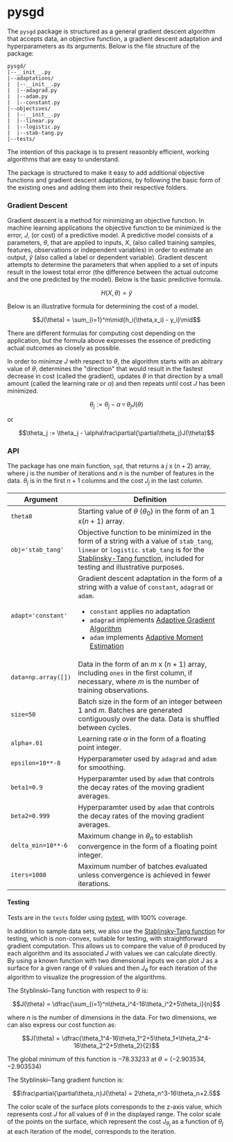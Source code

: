 
# pysgd

The `pysgd` package is structured as a general gradient descent algorithm that accepts data, an objective function, a gradient descent adaptation and hyperparameters as its arguments. Below is the file structure of the package:

```
pysgd/
|--__init__.py
|--adaptations/
|  |--__init__.py
|  |--adagrad.py
|  |--adam.py
|  |--constant.py
|--objectives/
|  |--__init__.py
|  |--linear.py
|  |--logistic.py
|  |--stab-tang.py
|--tests/

```
The intention of this package is to present reasonbly efficient, working algorithms that are easy to understand.

The package is structured to make it easy to add additional objective functions and gradient descent adaptations, by following the basic form of the existing ones and adding them into their respective folders.

### Gradient Descent

Gradient descent is a method for minimizing an objective function. In machine learning applications the objective function to be minimized is the error, $J$, (or cost) of a predictive model. A predictive model consists of a parameters, $\theta$, that are applied to inputs, $X$, (also called training samples, features, observations or independent variables) in order to estimate an output, $\hat{y}$ (also called a label or dependent variable). Gradient descent attempts to determine the parameters that when applied to a set of inputs result in the lowest total error (the difference between the actual outcome and the one predicted by the model). Below is the basic predictive formula.

$$H(X,\theta)=\hat{y}$$

Below is an illustrative formula for determining the cost of a model.

$$J(\theta) = \sum_{i=1}^m\mid{h_i(\theta,x_i) - y_i}\mid$$

There are different formulas for computing cost depending on the application, but the formula above expresses the essence of predicting actual outcomes as closely as possible.

In order to minimze $J$ with respect to $\theta$, the algorithm starts with an abitrary value of $\theta$, determines the "direction" that would result in the fastest decrease in cost (called the gradient), updates $\theta$ in that direction by a small amount (called the learning rate or $\alpha$) and then repeats until cost $J$ has been minimized.


$$\theta_j := \theta_j - \alpha\triangledown\theta_jJ(\theta)$$

or

$$\theta_j := \theta_j - \alpha\frac\partial{\partial\theta_j}J(\theta)$$

### API

The package has one main function, `sgd`, that returns a $j$ x $(n + 2)$ array, where $j$ is the number of iterations and $n$ is the number of features in the data. $\theta_j$ is in the first $n + 1$ columns and the cost $J_j$ in the last column.

|Argument          |Definition                                                                                    |
|------------------|----------------------------------------------------------------------------------------------|
|`theta0`          |Starting value of $\theta$ ($\theta_0$) in the form of an $1$ x$(n + 1)$ array.               |
|`obj='stab_tang'` |Objective function to be minimized in the form of a string with a value of `stab_tang`, `linear` or `logistic`. `stab_tang` is for the [Stablinsky-Tang function](https://en.wikipedia.org/wiki/Test_functions_for_optimization), included for testing and illustrative purposes.  |
|`adapt='constant'`|Gradient descent adaptation in the form of a string with a value of `constant`, `adagrad` or `adam`.<ul><li> `constant` applies no adaptation</li><li>`adagrad` implements [Adaptive Gradient Algorithm](http://stanford.edu/~jduchi/projects/DuchiHaSi10_colt.pdf)</li><li>`adam` implements [Adaptive Moment Estimation](https://arxiv.org/pdf/1412.6980v8.pdf)</li></ul>                                                                 |
|`data=np.array([])`|Data in the form of an $m$ x $(n+1)$ array, including `ones` in the first column, if necessary, where $m$ is the number of training observations.                                                      |
|`size=50`         |Batch size in the form of an integer between $1$ and $m$. Batches are generated contiguously over the data. Data is shuffled between cycles.                                                                   |
|`alpha=.01`       |Learning rate $\alpha$ in the form of a floating point integer.                               |
|`epsilon=10**-8`  |Hyperparameter used by `adagrad` and `adam` for smoothing.                                    |
|`beta1=0.9`       |Hyperparamter used by `adam` that controls the decay rates of the moving gradient averages.   |
|`beta2=0.999`     |Hyperparamter used by `adam` that controls the decay rates of the moving gradient averages.   |
|`delta_min=10**-6`|Maximum change in $\theta_n$ to establish convergence in the form of a floating point integer.|
|`iters=1000`      |Maximum number of batches evaluated unless convergence is achieved in fewer iterations.       |

#### Testing

Tests are in the `tests` folder using [pytest](http://doc.pytest.org/en/latest/index.html), with 100% coverage.

In addition to sample data sets, we also use the [Stablinsky-Tang function](https://en.wikipedia.org/wiki/Test_functions_for_optimization) for testing, which is non-convex, suitable for testing, with straightforward gradient computation. This allows us to compare the value of $\theta$ produced by each algorithm and its associated $J$ with values we can calculate directly. By using a known function with two dimensional inputs we can plot $J$ as a surface for a given range of $\theta$ values and then $J_\theta$ for each iteration of the algorithm to visualize the progression of the algorithms.

The Styblinski–Tang function with respect to $\theta$ is:

$$J(\theta) = \dfrac{\sum_{i=1}^n\theta_i^4-16\theta_i^2+5\theta_i}{n}$$

where $n$ is the number of dimensions in the data. For two dimensions, we can also express our cost function as:

$$J(\theta) = \dfrac{\theta_1^4-16\theta_1^2+5\theta_1+\theta_2^4-16\theta_2^2+5\theta_2}{2}$$

The global minimum of this function is $-78.33233$ at $\theta = (-2.903534, -2.903534)$

The Styblinski–Tang gradient function is:

$$\frac\partial{\partial\theta_n}J(\theta) = 2\theta_n^3-16\theta_n+2.5$$

The color scale of the surface plots corresponds to the z-axis value, which represents cost $J$ for all values of $\theta$ in the displayed range. The color scale of the points on the surface, which represent the cost $J_{\theta_j}$ as a function of $\theta_j$ at each iteration of the model, corresponds to the iteration.
